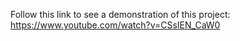 Follow this link to see a demonstration of this project:
https://www.youtube.com/watch?v=CSsIEN_CaW0
